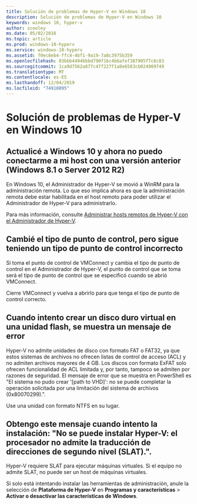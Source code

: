 ```yaml
---
title: Solución de problemas de Hyper-V en Windows 10
description: Solución de problemas de Hyper-V en Windows 10
keywords: windows 10, hyper-v
author: scooley
ms.date: 05/02/2016
ms.topic: article
ms.prod: windows-10-hyperv
ms.service: windows-10-hyperv
ms.assetid: f0ec8eb4-ffc4-4bf1-9a19-7a8c3975b359
ms.openlocfilehash: 03bbb4494bbbd790f16c4b6afef387905f7c6c83
ms.sourcegitcommit: 1ca9d7562a877c47f227f1a8e6583cb024909749
ms.translationtype: MT
ms.contentlocale: es-ES
ms.lasthandoff: 12/04/2019
ms.locfileid: "74910895"
---
```

# <a name="troubleshoot-hyper-v-on-windows-10"></a>Solución de problemas de Hyper-V en Windows 10

## <a name="i-updated-to-windows-10-and-now-i-cant-connect-to-my-downlevel-windows-81-or-server-2012-r2-host"></a>Actualicé a Windows 10 y ahora no puedo conectarme a mi host con una versión anterior (Windows 8.1 o Server 2012 R2)
En Windows 10, el Administrador de Hyper-V se movió a WinRM para la administración remota.  Lo que eso implica ahora es que la administración remota debe estar habilitada en el host remoto para poder utilizar el Administrador de Hyper-V para administrarlo.

Para más información, consulte [Administrar hosts remotos de Hyper-V con el Administrador de Hyper-V](https://docs.microsoft.com/windows-server/virtualization/hyper-v/manage/Remotely-manage-Hyper-V-hosts).

## <a name="i-changed-the-checkpoint-type-but-it-is-still-taking-the-wrong-type-of-checkpoint"></a>Cambié el tipo de punto de control, pero sigue teniendo un tipo de punto de control incorrecto
Si toma el punto de control de VMConnect y cambia el tipo de punto de control en el Administrador de Hyper-V, el punto de control que se toma será el tipo de punto de control que se especificó cuando se abrió VMConnect.

Cierre VMConnect y vuelva a abrirlo para que tenga el tipo de punto de control correcto.

## <a name="when-i-try-to-create-a-virtual-hard-disk-on-a-flash-drive-an-error-message-is-displayed"></a>Cuando intento crear un disco duro virtual en una unidad flash, se muestra un mensaje de error
Hyper-V no admite unidades de disco con formato FAT o FAT32, ya que estos sistemas de archivos no ofrecen listas de control de acceso (ACL) y no admiten archivos mayores de 4 GB. Los discos con formato ExFAT solo ofrecen funcionalidad de ACL limitada y, por tanto, tampoco se admiten por razones de seguridad.
El mensaje de error que se muestra en PowerShell es "El sistema no pudo crear '\[path to VHD\]': no se puede completar la operación solicitada por una limitación del sistema de archivos (0x80070299).".

Use una unidad con formato NTFS en su lugar. 

## <a name="i-get-this-message-when-i-try-to-install-hyper-v-cannot-be-installed-the-processor-does-not-support-second-level-address-translation-slat"></a>Obtengo este mensaje cuando intento la instalación: "No se puede instalar Hyper-V: el procesador no admite la traducción de direcciones de segundo nivel (SLAT).".
Hyper-V requiere SLAT para ejecutar máquinas virtuales. Si el equipo no admite SLAT, no puede ser un host de máquinas virtuales.

Si solo está intentando instalar las herramientas de administración, anule la selección de **Plataforma de Hyper-V** en **Programas y características** > **Activar o desactivar las características de Windows**.
